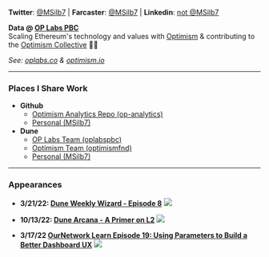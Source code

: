 <!-- ## Michael Silberling -->
<!-- ![image](https://user-images.githubusercontent.com/4006780/223618821-2463d2ea-41f9-41d7-914c-3bded756e733.png) -->

**Twitter**: [@MSilb7](https://twitter.com/MSilb7) | **Farcaster**: [@MSilb7](https://warpcast.com/msilb7) | **Linkedin**: [not @MSilb7](https://www.linkedin.com/in/michaelsilberling/)

**Data @ [OP Labs PBC](https://www.oplabs.co/)**<br>
Scaling Ethereum's technology and values with [Optimism](https://www.optimism.io/) & contributing to the [Optimism Collective](https://www.optimism.io/vision) 🔴✨

*See: [oplabs.co](https://www.oplabs.co/) & [optimism.io](https://www.optimism.io/)*


---
### Places I Share Work
- **Github**
  - [Optimism Analytics Repo (op-analytics)](https://github.com/ethereum-optimism/op-analytics)
  - [Personal (MSilb7)](https://github.com/MSilb7)
- **Dune**
  - [OP Labs Team (oplabspbc)](https://dune.com/oplabspbc)
  - [Optimism Team (optimismfnd)](https://dune.com/optimismfnd)
  - [Personal (MSilb7)](https://dune.com/msilb7)

---
### Appearances

- **3/21/22: [Dune Weekly Wizard - Episode 8](https://youtu.be/F5wu3c_EjzU)**
  [![](https://img.youtube.com/vi/F5wu3c_EjzU/maxresdefault.jpg)](https://youtu.be/F5wu3c_EjzU)
  
- **10/13/22: [Dune Arcana - A Primer on L2](https://youtu.be/sciPaCZGzcE)**
  [![](https://img.youtube.com/vi/sciPaCZGzcE/maxresdefault.jpg)](https://youtu.be/sciPaCZGzcE)
  
- **3/17/22 [OurNetwork Learn Episode 19: Using Parameters to Build a Better Dashboard UX](https://www.youtube.com/watch?v=OEyzrRkvY2w&list=PL_7kfUeJgSzz5Fltb2nivE_8xuAe2XTJl&index=19)**
  [![](https://img.youtube.com/vi/OEyzrRkvY2w/maxresdefault.jpg)](https://youtu.be/OEyzrRkvY2w)
